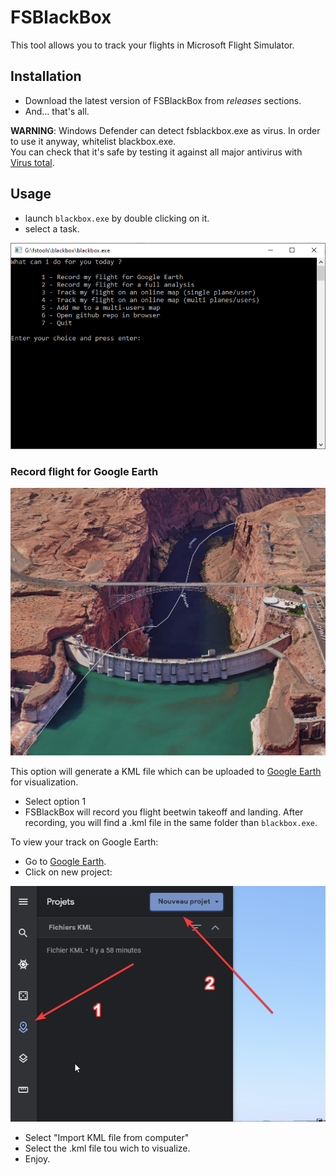 # FSBlackBox

This tool allows you to track your flights in Microsoft Flight Simulator.

## Installation 

- Download the latest version of FSBlackBox from *releases* sections.
- And... that's all.

**WARNING**: Windows Defender can detect fsblackbox.exe as virus. In order to use it anyway, whitelist blackbox.exe.  
You can check that it's safe by testing it against all major antivirus with [Virus total](https://www.virustotal.com/).

## Usage

- launch `blackbox.exe` by double clicking on it.
- select a task.

![](/pics/main_menu.png?raw=true "fsblackbox main menu")


### Record flight for Google Earth

![](/pics/sample_gc.jpg?raw=true "flight simulator on Google Earth")

This option will generate a KML file which can be uploaded to [Google Earth](https://earth.google.com/web/) for visualization.  

- Select option 1
- FSBlackBox will record you flight beetwin takeoff and landing. After recording, you will find a .kml file in the same folder than `blackbox.exe`.

To view your track on Google Earth:
- Go to [Google Earth](https://earth.google.com/web/). 
- Click on new project:

![](/pics/ge_newproject.png?raw=true "flight simulator on Google Earth")

- Select "Import KML file from computer"
- Select the .kml file tou wich to visualize.
- Enjoy. 









